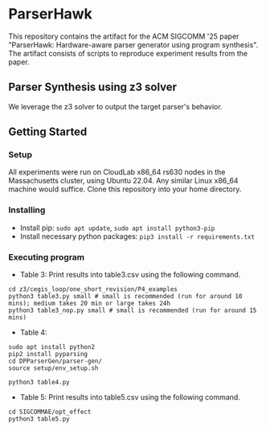 # ParserHawk

This repository contains the artifact for the ACM SIGCOMM '25 paper "ParserHawk: Hardware-aware parser generator using program synthesis".
The artifact consists of scripts to reproduce experiment results from the paper.

## Parser Synthesis using z3 solver

We leverage the z3 solver to output the target parser's behavior. 

<!-- ## Description

An in-depth paragraph about your project and overview of use. -->

## Getting Started

### Setup

All experiments were run on CloudLab x86_64 rs630 nodes in the Massachusetts cluster, using Ubuntu 22.04. Any similar Linux x86_64 machine would suffice. Clone this repository into your home directory. 

### Installing

* Install pip: ```sudo apt update```, ```sudo apt install python3-pip```
* Install necessary python packages: ```pip3 install -r requirements.txt```

### Executing program

* Table 3: 
Print results into table3.csv using the following command.
```
cd z3/cegis_loop/one_short_revision/P4_examples
python3 table3.py small # small is recommended (run for around 10 mins); medium takes 20 min or large takes 24h
python3 table3_nop.py small # small is recommended (run for around 15 mins)
```

* Table 4: 
```
sudo apt install python2 
pip2 install pyparsing
cd DPParserGen/parser-gen/
source setup/env_setup.sh
``` 
```
python3 table4.py
```
* Table 5: 
Print results into table5.csv using the following command.
``` 
cd SIGCOMMAE/opt_effect
python3 table5.py
``` 